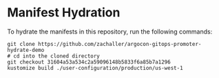 # Manifest Hydration

To hydrate the manifests in this repository, run the following commands:

```shell
git clone https://github.com/zachaller/argocon-gitops-promoter-hydrate-demo
# cd into the cloned directory
git checkout 31604a53a534c2a59096148b5833f6a85b7a1296
kustomize build ./user-configuration/production/us-west-1
```
